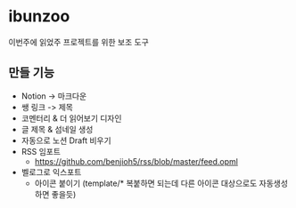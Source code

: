 # ibunzoo

이번주에 읽었주 프로젝트를 위한 보조 도구

## 만들 기능

- Notion -> 마크다운
- 쌩 링크 -> 제목
- 코멘터리 & 더 읽어보기 디자인
- 글 제목 & 섬네일 생성
- 자동으로 노션 Draft 비우기
- RSS 임포트
  - https://github.com/benjioh5/rss/blob/master/feed.opml
- 벨로그로 익스포트
  - 아이콘 붙이기 (template/* 복붙하면 되는데 다른 아이콘 대상으로도 자동생성하면 좋을듯)
